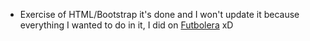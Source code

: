 - Exercise of HTML/Bootstrap it's done and I won't update it because everything I wanted to do in it, I did on [Futbolera](https://github.com/Diego17cp/soccer-clothing) xD
